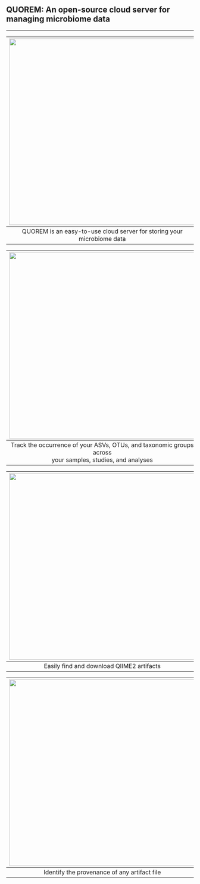 ## QUOREM: An open-source cloud server for managing microbiome data
---------------------------------------------------------------------

| <img src="https://quoc.ca/static/QUOREM_home_Sep2021.png" width="500" /> |
| :--: |   
|  QUOREM is an easy-to-use cloud server for storing your microbiome data|


| <img src="https://quoc.ca/static/QUOREM_feature_Sep2021.png" width="500" /> |
| :--: |   
|  Track the occurrence of your ASVs, OTUs, and taxonomic groups across <br/>your samples, studies, and analyses|

| <img src="https://quoc.ca/static/QUOREM_analysis_Sep2021.png" width="500" /> |
| :--: |   
| Easily find and download QIIME2 artifacts |

| <img src="https://quoc.ca/static/QUOREM_result_Sep2021.png" width="500" /> |
| :--: |   
|Identify the provenance of any artifact file|
